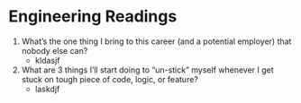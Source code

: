 # Engineering Readings

 1. What’s the one thing I bring to this career (and a potential employer) that nobody else can?
    - kldasjf
 2. What are 3 things I’ll start doing to “un-stick” myself whenever I get stuck on tough piece of code, logic, or feature?
    - laskdjf
